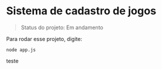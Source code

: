 # Sistema de cadastro de jogos

> Status do projeto: Em andamento

Para rodar esse projeto, digite:

````
node app.js
````


teste
